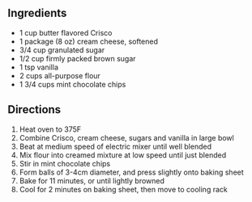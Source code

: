 ## Ingredients
- 1 cup butter flavored Crisco
- 1 package (8 oz) cream cheese, softened
- 3/4 cup granulated sugar
- 1/2 cup firmly packed brown sugar
- 1 tsp vanilla
- 2 cups all-purpose flour
- 1 3/4 cups mint chocolate chips

## Directions
1. Heat oven to 375F
1. Combine Crisco, cream cheese, sugars and vanilla in large bowl
1. Beat at medium speed of electric mixer until well blended
1. Mix flour into creamed mixture at low speed until just blended
1. Stir in mint chocolate chips
1. Form balls of 3-4cm diameter, and press slightly onto baking sheet
1. Bake for 11 minutes, or until lightly browned
1. Cool for 2 minutes on baking sheet, then move to cooling rack

